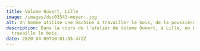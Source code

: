 ```yaml
---
title: Volume Ouvert, Lille
image: /images/dsc03543-moyen-.jpg
alt: Un homme utilise une machine à travailler le bois, de la poussière l'entoure.
description: Dans la cours de l'atelier de Volume Ouvert, à Lille, un homme
  travaille le bois.
date: 2020-04-09T10:01:55.472Z
---
```

